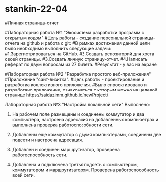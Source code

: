 # stankin-22-04
#Личная страница-отчет

#Лабораторная работа №1 "Экосистема разработки программ с открытым кодом"
#Цель работы - создание персональной страницы-отчета на github и работа с git:
#В рамках достижения данной цели было необходимо выполнить следующие задачи:
#1.Зарегистрироваться на GitHub.
#2.Создать репозиторий для хоста своей страницы.
#3.Создать личную страницу-отчет.
#4.Написать реферат по двум вопросам из 27 билета.
#Результат - у вас на экране


#Лабораторная работа №2 "Разработка простого веб-приложения"
#Приложение "сайт-визитка".
#Цель работы - проектирование и разработка коллективного приложения.
#Было спроектировано и разработано приложение, ознакомиться с которым можно на целевой странице https://saidazimm.github.io/newProject/


Лабораторная работа №3 "Настройка локальной сети"
Выполнено:
1. На рабочем поле размещены и соединены коммутатор и два компьютера, настроена адресация на добавленных компьюетрах и выполнена проверка работоспособности сети.

2. Добавлены еще коммутатор с двумя компьютерами, соединены две подсети и настроена адресация.

3. Добавлен и соединен маршрутизатор, проверена работоспособность сети.

4. Добавлена и подключена третья подсеть с компьютером, коммутатором и маршрутизатором. Проверена работоспособность всей сети.
